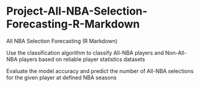 # Project-All-NBA-Selection-Forecasting-R-Markdown
All NBA Selection Forecasting (R Markdown)

Use the classification algorithm to classify All-NBA players and Non-All-NBA players based on reliable player statistics datasets

Evaluate the model accuracy and predict the number of All-NBA selections for the given player at defined NBA seasons
